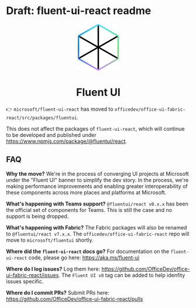 # Draft: fluent-ui-react readme

<!-- Logo -->
<p align="center">
  <a href="https://microsoft.github.io/fluent-ui-react">
    <img height="128" width="112" src="https://github.com/microsoft/fluent-ui-react/raw/master/docs/src/public/images/fluent-ui-logo.png">
  </a>
</p>

<!-- Name -->
<h1 align="center">
  Fluent UI
</h1>

><!-- Repo archived -->
:point_right: `microsoft/fluent-ui-react` has moved to
`officedev/office-ui-fabric-react/src/packages/fluentui`.

This does not affect the packages of `fluent-ui-react`, which will continue to be developed and published under https://www.npmjs.com/package/@fluentui/react.

## FAQ
**Why the move?**
We're in the process of converging UI projects at Microsoft under the "Fluent UI" banner to simplify the dev story. In the process, we're making performance improvements and enabling greater interoperability of these components across more places and platforms at Microsoft.

**What's happening with Teams support?**
`@fluentui/react v0.x.x` has been the official set of components for Teams. This is still the case and no support is being dropped.

**What's happening with Fabric?**
The Fabric packages will also be renamed to `@fluentui/react v7.x.x`. The `officedev/office-ui-fabric-react` repo will move to `microsoft/fluentui` shortly.

**Where did the `fluent-ui-react` docs go?**
For documentation on the `fluent-ui-react` code, please go here: https://aka.ms/fluent-ui

**Where do I log issues?**
Log them here: https://github.com/OfficeDev/office-ui-fabric-react/issues. The `Fluent UI v0` tag can be added to help idenfity issues specific.

**Where do I commit PRs?**
Submit PRs here: https://github.com/OfficeDev/office-ui-fabric-react/pulls
